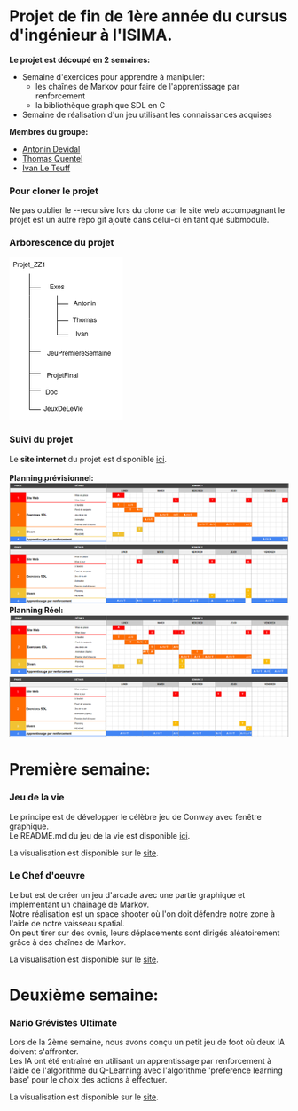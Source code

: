 # Projet de fin de 1ère année du cursus d'ingénieur à l'ISIMA.<br/>
__Le projet est découpé en 2 semaines:__
- Semaine d'exercices pour apprendre à manipuler:
    - les chaînes de Markov pour faire de l'apprentissage par renforcement
    - la bibliothèque graphique SDL en C
- Semaine de réalisation d'un jeu utilisant les connaissances acquises <br/>

__Membres du groupe:__ <br/>
- [Antonin Devidal](/Exos/Antonin)<br/>
- [Thomas Quentel](/Exos/Thomas)<br/>
- [Ivan Le Teuff](/Exos/Ivan)<br/>

### Pour cloner le projet
Ne pas oublier le --recursive lors du clone car le site web accompagnant le projet est un autre repo git ajouté dans celui-ci en tant que submodule.


### Arborescence du projet 
![imageArborescence](/Doc/ArbreProjet.png)

### Suivi du projet
Le **site internet** du projet est disponible [ici](https://perso.isima.fr/~thquentel/Francais/projetZZ1/AccueilProjet.html).<br/>
<br/>
**Planning prévisionnel:**
![imagePlanningPrevisionnel](/Doc/planning_previsionnel.png)
![imagePlanningPrevisionnelS2](/Doc/planning_previsionnel_S2.png)
<br/>**Planning Réel:**
![imagePlanningReel](/Doc/planning_reel.png)
![imagePlanningReelS2](/Doc/planning_reel_S2.png)

# Première semaine:
### Jeu de la vie
Le principe est de développer le célèbre jeu de Conway avec fenêtre graphique.<br/>
Le README.md du jeu de la vie est disponible [ici](/JeuxDeLaVie/README.md).<br/>

La visualisation est disponible sur le [site](https://perso.isima.fr/~thquentel/Francais/projetZZ1/JeuDeLaVie.html).<br/>

### Le Chef d'oeuvre
Le but est de créer un jeu d'arcade avec une partie graphique et implémentant un chaînage de Markov.<br/>
Notre réalisation est un space shooter où l'on doit défendre notre zone à l'aide de notre vaisseau spatial.<br/>
On peut tirer sur des ovnis, leurs déplacements sont dirigés aléatoirement grâce à des chaînes de Markov.<br/>

La visualisation est disponible sur le [site](https://perso.isima.fr/~thquentel/Francais/projetZZ1/ChefOeuvre.html).<br/>


# Deuxième semaine:
### Nario Grévistes Ultimate
Lors de la 2ème semaine, nous avons conçu un petit jeu de foot où deux IA doivent s'affronter.<br />
Les IA ont été entraîné en utilisant un apprentissage par renforcement à l'aide de l'algorithme du Q-Learning avec l'algorithme 'preference learning base' pour le choix des actions à effectuer.<br />

La visualisation est disponible sur le [site](https://perso.isima.fr/~thquentel/Francais/projetZZ1/ProjetFinal.html).<br/>
